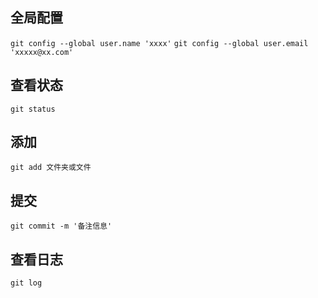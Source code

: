 ## 全局配置
`git config --global user.name 'xxxx'`
`git config --global user.email 'xxxxx@xx.com'`

## 查看状态
`git status`

## 添加
`git add 文件夹或文件`

## 提交
`git commit -m '备注信息'`

## 查看日志
`git log`
